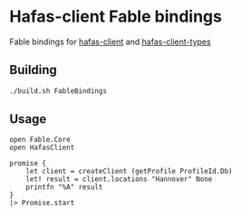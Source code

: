 # Hafas-client Fable bindings

Fable bindings for [hafas-client](https://github.com/public-transport/hafas-client) and [hafas-client-types](https://github.com/DefinitelyTyped/DefinitelyTyped/blob/master/types/hafas-client/index.d.ts)

## Building

```sh
./build.sh FableBindings
```

## Usage

```f#
open Fable.Core
open HafasClient

promise {
    let client = createClient (getProfile ProfileId.Db)
    let! result = client.locations "Hannover" None
    printfn "%A" result
}
|> Promise.start
```
